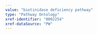 ```yaml
---
value: "biotinidase deficiency pathway"
type: "Pathway Ontology"
xref-identifier: "0002254"
xref-dataSource: "PW"
---
```

